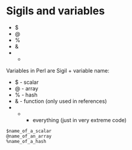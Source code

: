 # Sigils and variables

* $
* @
* %
* &amp;
* *

Variables in Perl are Sigil + variable name:


* $ - scalar
* @ - array
* % - hash
* &amp; - function (only used in references)
* * - everything (just in very extreme code)


```
$name_of_a_scalar
@name_of_an_array
%name_of_a_hash
```




